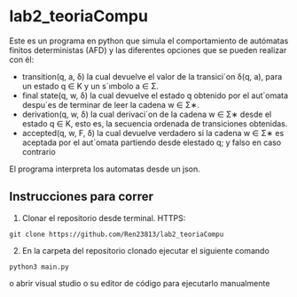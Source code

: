 # lab2_teoriaCompu
Este es un programa en python que simula el comportamiento de autómatas finitos deterministas (AFD) y las diferentes opciones que se pueden realizar con él:
- transition(q, a, δ) la cual devuelve el valor de la transici´on δ(q, a), para un estado q ∈ K y un s´ımbolo a ∈ Σ.
- final state(q, w, δ) la cual devuelve el estado q obtenido por el aut´omata despu´es de terminar de leer la cadena w ∈ Σ∗.
- derivation(q, w, δ) la cual derivaci´on de la cadena w ∈ Σ∗ desde el estado q ∈ K, esto es, la secuencia ordenada de transiciones obtenidas.
- accepted(q, w, F, δ) la cual devuelve verdadero si la cadena w ∈ Σ∗ es aceptada por el aut´omata partiendo desde elestado q; y falso en caso contrario

El programa interpreta los automatas desde un json.

## Instrucciones para correr
1) Clonar el repositorio desde terminal. HTTPS:
```
git clone https://github.com/Ren23813/lab2_teoriaCompu 
```

2) En la carpeta del repositorio clonado ejecutar el siguiente comando
```
python3 main.py
```
o abrir visual studio o su editor de código para ejecutarlo manualmente
